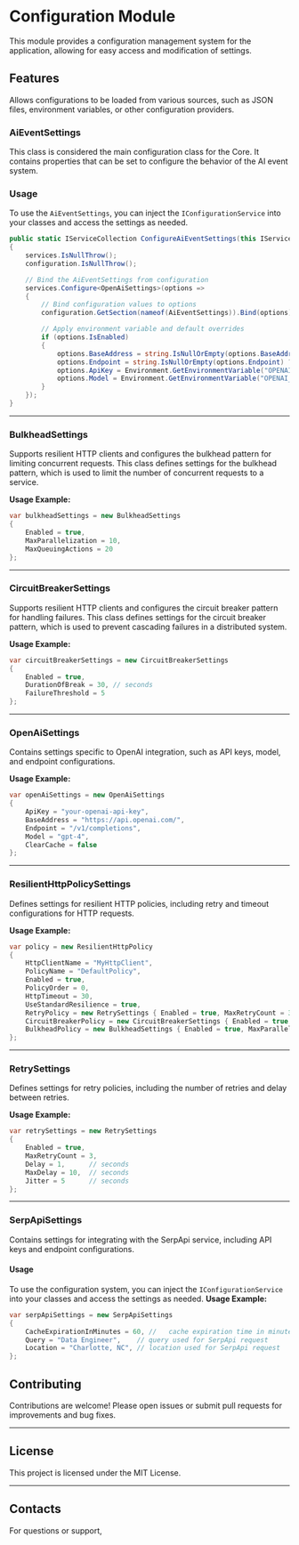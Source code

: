 # Configuration Module	
This module provides a configuration management system for the application, allowing for easy access and modification of settings.

## Features	
Allows configurations to be loaded from various sources, such as JSON files, environment variables, or other configuration providers.

### AiEventSettings
This class is considered the main configuration class for the Core. It contains properties that can be set to configure the behavior of the AI event system.

### Usage
To use the `AiEventSettings`, you can inject the `IConfigurationService` into your classes and access the settings as needed.
```csharp
public static IServiceCollection ConfigureAiEventSettings(this IServiceCollection services, IConfiguration configuration)
{
    services.IsNullThrow();
    configuration.IsNullThrow();

    // Bind the AiEventSettings from configuration
    services.Configure<OpenAiSettings>(options =>
    {
        // Bind configuration values to options
        configuration.GetSection(nameof(AiEventSettings)).Bind(options);

        // Apply environment variable and default overrides
        if (options.IsEnabled)
        {
            options.BaseAddress = string.IsNullOrEmpty(options.BaseAddress) ? Defaults.OpenAiABaseAddress : options.BaseAddress;
            options.Endpoint = string.IsNullOrEmpty(options.Endpoint) ? Defaults.OpenAiEndpoint : options.Endpoint;
            options.ApiKey = Environment.GetEnvironmentVariable("OPENAI_API_KEY") ?? options.ApiKey ?? string.Empty;
            options.Model = Environment.GetEnvironmentVariable("OPENAI_MODEL") ?? options.Model;
        }
    });
}
```

---

### BulkheadSettings 
Supports resilient HTTP clients and configures the bulkhead pattern for limiting concurrent requests. This class defines settings for the bulkhead pattern, which is used to limit the number of concurrent requests to a service.

**Usage Example:**
```csharp
var bulkheadSettings = new BulkheadSettings
{
    Enabled = true,
    MaxParallelization = 10,
    MaxQueuingActions = 20
};
```

---

### CircuitBreakerSettings
Supports resilient HTTP clients and configures the circuit breaker pattern for handling failures. This class defines settings for the circuit breaker pattern, which is used to prevent cascading failures in a distributed system.

**Usage Example:**
```csharp
var circuitBreakerSettings = new CircuitBreakerSettings
{
    Enabled = true,
    DurationOfBreak = 30, // seconds
    FailureThreshold = 5
};
```

---

### OpenAiSettings
Contains settings specific to OpenAI integration, such as API keys, model, and endpoint configurations.

**Usage Example:**
```csharp
var openAiSettings = new OpenAiSettings
{
    ApiKey = "your-openai-api-key",
    BaseAddress = "https://api.openai.com/",
    Endpoint = "/v1/completions",
    Model = "gpt-4",
    ClearCache = false
};
```

---

### ResilientHttpPolicySettings
Defines settings for resilient HTTP policies, including retry and timeout configurations for HTTP requests.

**Usage Example:**
```csharp
var policy = new ResilientHttpPolicy
{
    HttpClientName = "MyHttpClient",
    PolicyName = "DefaultPolicy",
    Enabled = true,
    PolicyOrder = 0,
    HttpTimeout = 30,
    UseStandardResilience = true,
    RetryPolicy = new RetrySettings { Enabled = true, MaxRetryCount = 3 },
    CircuitBreakerPolicy = new CircuitBreakerSettings { Enabled = true, DurationOfBreak = 30, FailureThreshold = 5 },
    BulkheadPolicy = new BulkheadSettings { Enabled = true, MaxParallelization = 10, MaxQueuingActions = 20 }
};
```

---

### RetrySettings
Defines settings for retry policies, including the number of retries and delay between retries.

**Usage Example:**
```csharp
var retrySettings = new RetrySettings
{
    Enabled = true,
    MaxRetryCount = 3,
    Delay = 1,      // seconds
    MaxDelay = 10,  // seconds
    Jitter = 5      // seconds
};
```

---

### SerpApiSettings
Contains settings for integrating with the SerpApi service, including API keys and endpoint configurations. 

#### Usage
To use the configuration system, you can inject the `IConfigurationService` into your classes and access the settings as needed.
**Usage Example:**
```csharp
var serpApiSettings = new SerpApiSettings
{
    CacheExpirationInMinutes = 60, //   cache expiration time in minutes
    Query = "Data Engineer",    // query used for SerpApi request
    Location = "Charlotte, NC", // location used for SerpApi request
};
```

## Contributing

Contributions are welcome! Please open issues or submit pull requests for improvements and bug fixes.

---

## License

This project is licensed under the MIT License.

---

## Contacts

For questions or support,
